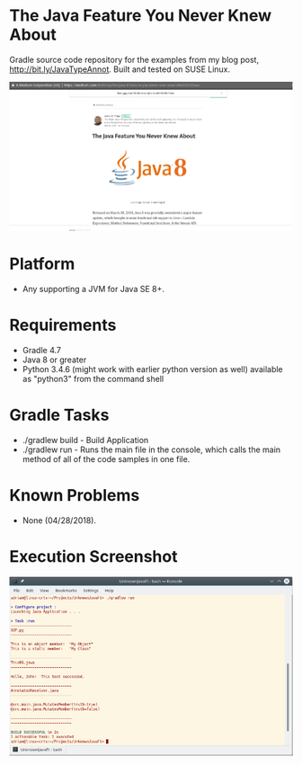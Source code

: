 # The Java Feature You Never Knew About
Gradle source code repository for the examples from my blog post, http://bit.ly/JavaTypeAnnot.
Built and tested on SUSE Linux.

![alt text](https://raw.githubusercontent.com/afinlay5/UnknownJavaFt/master/blog.png)

# Platform 
- Any supporting a JVM for Java SE 8+.

# Requirements
- Gradle 4.7 
- Java 8 or greater
- Python 3.4.6 (might work with earlier python version as well) available as "python3" from the command shell

# Gradle Tasks
- ./gradlew build - Build Application
- ./gradlew run - Runs the main file in the console, which calls the main method of all of the code samples in one file.

# Known Problems
- None (04/28/2018).

# Execution Screenshot
![alt text](https://raw.githubusercontent.com/afinlay5/UnknownJavaFt/master/gradle_run.png)

